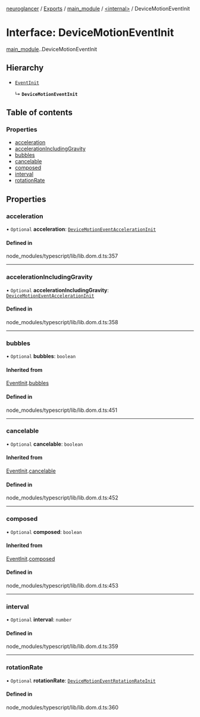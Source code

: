 [neuroglancer](../README.md) / [Exports](../modules.md) / [main\_module](../modules/main_module.md) / [<internal\>](../modules/main_module._internal_.md) / DeviceMotionEventInit

# Interface: DeviceMotionEventInit

[main_module](../modules/main_module.md).[<internal>](../modules/main_module._internal_.md).DeviceMotionEventInit

## Hierarchy

- [`EventInit`](main_module._internal_.EventInit.md)

  ↳ **`DeviceMotionEventInit`**

## Table of contents

### Properties

- [acceleration](main_module._internal_.DeviceMotionEventInit.md#acceleration)
- [accelerationIncludingGravity](main_module._internal_.DeviceMotionEventInit.md#accelerationincludinggravity)
- [bubbles](main_module._internal_.DeviceMotionEventInit.md#bubbles)
- [cancelable](main_module._internal_.DeviceMotionEventInit.md#cancelable)
- [composed](main_module._internal_.DeviceMotionEventInit.md#composed)
- [interval](main_module._internal_.DeviceMotionEventInit.md#interval)
- [rotationRate](main_module._internal_.DeviceMotionEventInit.md#rotationrate)

## Properties

### acceleration

• `Optional` **acceleration**: [`DeviceMotionEventAccelerationInit`](main_module._internal_.DeviceMotionEventAccelerationInit.md)

#### Defined in

node_modules/typescript/lib/lib.dom.d.ts:357

___

### accelerationIncludingGravity

• `Optional` **accelerationIncludingGravity**: [`DeviceMotionEventAccelerationInit`](main_module._internal_.DeviceMotionEventAccelerationInit.md)

#### Defined in

node_modules/typescript/lib/lib.dom.d.ts:358

___

### bubbles

• `Optional` **bubbles**: `boolean`

#### Inherited from

[EventInit](main_module._internal_.EventInit.md).[bubbles](main_module._internal_.EventInit.md#bubbles)

#### Defined in

node_modules/typescript/lib/lib.dom.d.ts:451

___

### cancelable

• `Optional` **cancelable**: `boolean`

#### Inherited from

[EventInit](main_module._internal_.EventInit.md).[cancelable](main_module._internal_.EventInit.md#cancelable)

#### Defined in

node_modules/typescript/lib/lib.dom.d.ts:452

___

### composed

• `Optional` **composed**: `boolean`

#### Inherited from

[EventInit](main_module._internal_.EventInit.md).[composed](main_module._internal_.EventInit.md#composed)

#### Defined in

node_modules/typescript/lib/lib.dom.d.ts:453

___

### interval

• `Optional` **interval**: `number`

#### Defined in

node_modules/typescript/lib/lib.dom.d.ts:359

___

### rotationRate

• `Optional` **rotationRate**: [`DeviceMotionEventRotationRateInit`](main_module._internal_.DeviceMotionEventRotationRateInit.md)

#### Defined in

node_modules/typescript/lib/lib.dom.d.ts:360
